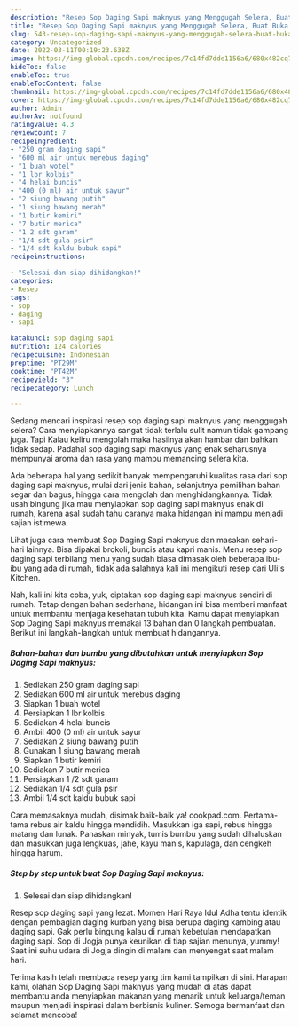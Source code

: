 ```yaml
---
description: "Resep Sop Daging Sapi maknyus yang Menggugah Selera, Buat Buka Puasa Sempurna"
title: "Resep Sop Daging Sapi maknyus yang Menggugah Selera, Buat Buka Puasa Sempurna"
slug: 543-resep-sop-daging-sapi-maknyus-yang-menggugah-selera-buat-buka-puasa-sempurna
category: Uncategorized
date: 2022-03-11T00:19:23.638Z
image: https://img-global.cpcdn.com/recipes/7c14fd7dde1156a6/680x482cq70/sop-daging-sapi-maknyus-foto-resep-utama.jpg
hideToc: false
enableToc: true
enableTocContent: false
thumbnail: https://img-global.cpcdn.com/recipes/7c14fd7dde1156a6/680x482cq70/sop-daging-sapi-maknyus-foto-resep-utama.jpg
cover: https://img-global.cpcdn.com/recipes/7c14fd7dde1156a6/680x482cq70/sop-daging-sapi-maknyus-foto-resep-utama.jpg
author: Admin
authorAv: notfound
ratingvalue: 4.3
reviewcount: 7
recipeingredient:
- "250 gram daging sapi"
- "600 ml air untuk merebus daging"
- "1 buah wotel"
- "1 lbr kolbis"
- "4 helai buncis"
- "400 (0 ml) air untuk sayur"
- "2 siung bawang putih"
- "1 siung bawang merah"
- "1 butir kemiri"
- "7 butir merica"
- "1 2 sdt garam"
- "1/4 sdt gula psir"
- "1/4 sdt kaldu bubuk sapi"
recipeinstructions:

- "Selesai dan siap dihidangkan!"
categories:
- Resep
tags:
- sop
- daging
- sapi

katakunci: sop daging sapi 
nutrition: 124 calories
recipecuisine: Indonesian
preptime: "PT29M"
cooktime: "PT42M"
recipeyield: "3"
recipecategory: Lunch

---
```



Sedang mencari inspirasi resep sop daging sapi maknyus yang menggugah selera? Cara menyiapkannya sangat tidak terlalu sulit namun tidak gampang juga. Tapi Kalau keliru mengolah maka hasilnya akan hambar dan bahkan tidak sedap. Padahal sop daging sapi maknyus yang enak seharusnya mempunyai aroma dan rasa yang mampu memancing selera kita.


Ada beberapa hal yang sedikit banyak mempengaruhi kualitas rasa dari sop daging sapi maknyus, mulai dari jenis bahan, selanjutnya pemilihan bahan segar dan bagus, hingga cara mengolah dan menghidangkannya. Tidak usah bingung jika mau menyiapkan sop daging sapi maknyus enak di rumah, karena asal sudah tahu caranya maka hidangan ini mampu menjadi sajian istimewa.

Lihat juga cara membuat Sop Daging Sapi maknyus dan masakan sehari-hari lainnya. Bisa dipakai brokoli, buncis atau kapri manis. Menu resep sop daging sapi terbilang menu yang sudah biasa dimasak oleh beberapa ibu-ibu yang ada di rumah, tidak ada salahnya kali ini mengikuti resep dari Uli&#39;s Kitchen.


Nah, kali ini kita coba, yuk, ciptakan sop daging sapi maknyus sendiri di rumah. Tetap dengan bahan sederhana, hidangan ini bisa memberi manfaat untuk membantu menjaga kesehatan tubuh kita. Kamu dapat menyiapkan Sop Daging Sapi maknyus memakai 13 bahan dan 0 langkah pembuatan. Berikut ini langkah-langkah untuk membuat hidangannya.

<!--inarticleads1-->

##### Bahan-bahan dan bumbu yang dibutuhkan untuk menyiapkan Sop Daging Sapi maknyus:

1. Sediakan 250 gram daging sapi
1. Sediakan 600 ml air untuk merebus daging
1. Siapkan 1 buah wotel
1. Persiapkan 1 lbr kolbis
1. Sediakan 4 helai buncis
1. Ambil 400 (0 ml) air untuk sayur
1. Sediakan 2 siung bawang putih
1. Gunakan 1 siung bawang merah
1. Siapkan 1 butir kemiri
1. Sediakan 7 butir merica
1. Persiapkan 1 /2 sdt garam
1. Sediakan 1/4 sdt gula psir
1. Ambil 1/4 sdt kaldu bubuk sapi


Cara memasaknya mudah, disimak baik-baik ya! cookpad.com. Pertama-tama rebus air kaldu hingga mendidih. Masukkan iga sapi, rebus hingga matang dan lunak. Panaskan minyak, tumis bumbu yang sudah dihaluskan dan masukkan juga lengkuas, jahe, kayu manis, kapulaga, dan cengkeh hingga harum. 

<!--inarticleads2-->

##### Step by step untuk buat Sop Daging Sapi maknyus:


1. Selesai dan siap dihidangkan!

Resep sop daging sapi yang lezat. Momen Hari Raya Idul Adha tentu identik dengan pembagian daging kurban yang bisa berupa daging kambing atau daging sapi. Gak perlu bingung kalau di rumah kebetulan mendapatkan daging sapi. Sop di Jogja punya keunikan di tiap sajian menunya, yummy! Saat ini suhu udara di Jogja dingin di malam dan menyengat saat malam hari. 

Terima kasih telah membaca resep yang tim kami tampilkan di sini. Harapan kami, olahan Sop Daging Sapi maknyus yang mudah di atas dapat membantu anda menyiapkan makanan yang menarik untuk keluarga/teman maupun menjadi inspirasi dalam berbisnis kuliner. Semoga bermanfaat dan selamat mencoba!

